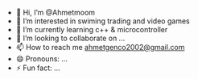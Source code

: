 - 👋 Hi, I’m @Ahmetmoom
- 👀 I’m interested in swiming trading and video games
- 🌱 I’m currently learning c++ & microcontroller
- 💞️ I’m looking to collaborate on ...
- 📫 How to reach me ahmetgenco2002@gmail.com
- 😄 Pronouns: ...
- ⚡ Fun fact: ...

<!---
Ahmetmoom/Ahmetmoom is a ✨ special ✨ repository because its `README.md` (this file) appears on your GitHub profile.
You can click the Preview link to take a look at your changes.
--->
